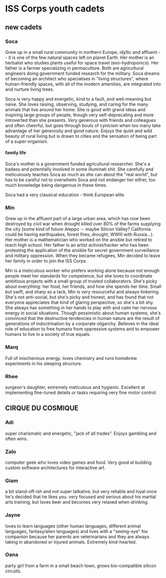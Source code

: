 # ISS Corps youth cadets

## new cadets

### Soca
Grew up in a small rural community in northern Europe, idyllic and affluent -- it is one of the few natural spaces left on planet Earth. Her mother is an herbalist who studies plants useful for space travel (exo-hydroponics). Her father is a farmer specializing in permaculture. Both are agricultural engineers doing government funded research for the military. Soca dreams of becoming an architect who specialises in "living structures", where human-friendly spaces, with all of the modern amenities, are integrated into and nurture living trees. 

Soca is very happy and energetic, kind to a fault, and well-meaning but naive. She loves raising, observing, studying, and caring for the many animals that live around her home. She is good with grand ideas and inspiring large groups of people, though very self-deprecating and more introverted than she presents. Very generous with friends and colleagues and often cheerful, but goes through bouts of cynicism when too many take advantage of her generosity and good nature. Enjoys the quiet and wild beauty of rural living but is drawn to cities and the sensation of being part of a super-organism.

#### family life
Soca's mother is a government funded agricultural researcher. She's a badass and potentially involved in some illuminati shit. She carefully and meticulously teaches Soca as much as she can about the "real world", but has to be careful not to overwhelm Soca and not endanger her either, too much knowledge being dangerous in these times. 

Soca had a very classical education - think European elite. 

### Min
Grew up in the affluent part of a large urban area, which has now been destroyed by civil war when drought killed over 80% of the farms supplying the city (some kind of future Aleppo -- maybe Silicon Valley? California could be having earthquakes, forest fires, drought, WWIII with Russia...). Her mother is a mathematician who worked on the ansible but retired to teach high school. Her father is an artist activist/hacker who has been protesting the application of the ansible for secret government surveillance and military oppression. When they became refugees, Min decided to leave her family in order to join the ISS Corps. 

Min is a meticulous worker who prefers working alone because not enough people meet her standards for competence, but she loves to coordinate ambitious projects with a small group of trusted collaborators. She's picky about everything: her food, her friends, and how she spends her time. Small but swift, and sharp as a tack, Min is very resourceful and always tinkering. She's not anti-social, but she's picky and honest, and has found that not everyone appreciates that kind of glaring perspective, so she's a bit shy. She always has something in her hands to play with and calm her nervous energy in social situations. Though pessimistic about human systems, she's convinced that the destructive tendencies in human nature are the result of generations of indoctrination by a corporate oligarchy. Believes in the ideal role of education to free humans from oppressive systems and to empower humans to live in a society of true equals.

### Marq
Full of mischevious energy. loves chemistry and runs homebrew experiments in his sleeping structure.

### Rhee
surgeon's daughter, extremely meticulous and hygienic. Excellent at implementing fine-tuned details or tasks requiring very fine motor control. 

## CIRQUE DU COSMIQUE

### Adi
super charismatic and energetic, "jack of all trades". Enjoys gambling and often wins. 

### Zalo
computer geek who loves video games and food. Very good at building custom software architectures for interactive art. 

### Giam
a bit stand-off-ish and not super talkative, but very reliable and loyal once he's decided that he likes you. very focused and serious about his martial arts training, but loves beer and becomes very relaxed when drinking. 

### Jayne
loves to learn languages (other human languages, different animal languages, fantasy/alien languages) and lives with a "seeing-eye" fox companion because her parents are veterinarians and they are always taking in abandoned or injured animals. Extremely kind-hearted. 

### Oana
party girl from a farm in a small beach town, grows bio-compatible silicon circuits.



